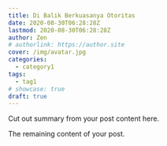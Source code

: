 ```yaml
---
title: Di Balik Berkuasanya Otoritas
date: 2020-08-30T06:28:28Z
lastmod: 2020-08-30T06:28:28Z
author: Zen
# authorlink: https://author.site
cover: /img/avatar.jpg
categories:
  - category1
tags:
  - tag1
# showcase: true
draft: true
---
```


Cut out summary from your post content here.

<!--more-->

The remaining content of your post.

